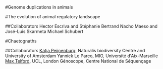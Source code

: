 
#Genome duplications in animals




#The evolution of animal regulatory landscape

##Collaborators
Hector Escriva and Stéphanie Bertrand
Nacho Maeso and José-Luis Skarmeta
Michael Schubert



#Chaetognaths

##Collaborators
[Katja Peijnenburg](https://science.naturalis.nl/en/people/scientists/katja-peijnenburg/), Naturalis biodiversity Centre and University of Amsterdam
Yannick Le Parco, MIO, Université d\'Aix-Marseille
[Max Telford](http://www.ucl.ac.uk/slms/people/show.php?personid=10719), UCL, London
Génoscope, Centre National de Séquençage

